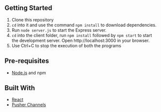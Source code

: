 ## Getting Started

1. Clone this repository 
2. `cd` into it and use the command `npm install` to download dependencies.
3. Run `node server.js` to start the Express server.
4. `cd` into the client folder, run `npm install` followed by `npm start` to start the development server. Open http://localhost:3000 in your browser.
5. Use Ctrl+C to stop the execution of both the programs

## Pre-requisites

- [Node.js](https://nodejs.org/en) and npm

## Built With

- [React](https://reactjs.org)
- [Pusher Channels](https://pusher.com/channels)
